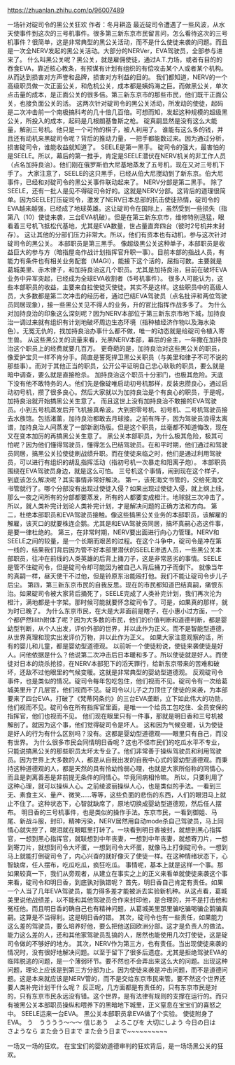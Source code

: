 https://zhuanlan.zhihu.com/p/96007489

一场针对碇司令的黑公关狂欢
作者：冬月耕造
最近碇司令遭遇了一些风波，从水天使事件到这次的三号机事件。很多第三新东京市民留言问，怎么看待这次的三号机事件？很简单，这是非常典型的黑公关活动，而不是什么使徒来袭的问题。而且是一次全NERV发起的黑公关活动。大部分的NERVer，EVA驾驶员，全部参与进来了。
什么叫黑公关呢？黑公关，就是雇佣使徒，通过A.T.力场，或者有目的的吞食EVA，靠近核心教条，有预谋有计划有组织的有偿攻击某个人或者某个机构。从而达到损害对方声誉和品牌，损害对方利益的目的。
我们都知道，NERV的一个高级职员做一次正面公关，和危机公关，成本都是姨妈海之巨。而做黑公关，单次点击量的成本，是正面公关的很多倍。第三新东京市的那些市民，他们既干正面公关，也接负面公关的活。
这两次针对碇司令的黑公关活动，所发动的使徒，起码是二次冲击前一个南极搞科考的几十倍几百倍。可想而知，发起这种规模的超级黑公关，所投入的成本，起码是几根朗基鲁斯之枪。
碇真嗣显然是没有这么大能量，解剖三号机。他只是一个可怜的棋子，被人利用了。
谁能有这么多的钱，并且还有动机来黑碇司令呢？背后的推动力量，一把手都能数过来。因为通过分析，损害碇司令，谁能收益就知道了。
SEELE是第一黑手。
碇司令的强大，最害怕的是SEELE。所以，幕后的第一推手，肯定是SEELE潜伏在NERV机关的非工作人员（点名加持良治）。他们刚在俄罗斯伯大尼基地蒸发了五号机，现在又对三号机下手了。
大家注意了，SEELE的这只黑手，已经从伯大尼搅动到了新东京。伯大尼事件，已经和对碇司令的黑公关事件联动起来了。
NERV分部是第二黑手。
除了SEELE，还有一批人是见不得碇司令好的。这就是NERV分部。这背后的道理很简单。因为SEELE打压碇司令，激发了NERV日本总部的抗击使徒热情，碇司令的EVA越来越强，已经成了地球英雄。这让碇司令在国际上，虽然受到一些损失（指第八（10）使徒来袭，三台EVA机破）。但是在第三新东京市，维修特别迅猛，眼看着三号机飞抵松代基地，尤其是EVA数量，世占量直奔四台（彼时2号机并未封存）。
这让其他的分部们压力非常大。所以，他们有资本也有动机，参与这次针对碇司令的黑公关。
本部职员是第三黑手。
像超级黑公关这种单子，本部职员是收益巨大的参与方（暗指屋岛作战计划指挥官升职一事）。目前本部的指战人员，有能力有条件也有相关业务配套（MAGI），能接下这个活的，屈指可数。主要就是葛城美里、赤木律子，和加持良治这几个职员。尤其是加持良治，目前在破坏EVA业务中异军突起，已经成为全球EVA收割者（5号机事件）。
很多人可能认为，这些本部职员的收益，主要来自拉使徒灭使徒。其实不是这样。这些职员中的高级人员，大多数都是第二次冲击的经历者，通过巴结EVA驾驶员（点名批评和两位驾驶员同居现象），接一些黑公关见不得人的业务，升的官比指挥作战多多了。
为什么对加持良治的印象这么深刻呢？因为NERV本部位于第三新东京市地下城，加持良治一调过来就有组织有计划地破坏周边生态环境（指种植经济作物以及海水染色）。无冤无仇的，找加持良治办事什么都不做，唯一的动态就是给碇司令植入寄生兽。
从这些黑公关的流量来看，光黑NERV本部，幕后的金主，一年撒在加持良治这个职员上的经费就要几百万。
更奇葩的是，加持良治对这些黑公关的职员，像爱护宝贝一样不肯分手。简直是誓死捍卫黑公关职员（与美里和律子不可不说的那些事）。而对于其他正当的职员，公开公平证明自己忠心耿耿的职员，要么就是暗中调查，要么就是直接枪杀。
加持良治这个职员十分邪门，也极其危险。天底下没有他不敢特务的人。他们先是像碇唯启动初号机那样，反装忠攒良心，通过启动初号机，攒了很多良心。然后大家就以为加持良治是个有良心的职员，于是呢，加持良治就开始搞黑公关生意了。
而且这世上没有加持良治不敢接的EVA驾驶员。小到五号机蒸发后开飞机接真希波。大到把零号机、初号机、二号机驾驶员接去水族馆。包括渚薰，加持良治都敢去月球接。之前有阵子，因为驾驶员浪得太离谱，加持良治人间蒸发了一部新剧场版。但是这个职员，丝毫都不知道悔改，现在又在变本加厉的再搞黑公关生意了。
黑公关本部职员，为什么极其危险，极其可怕呢？因为他们懂得驾驶员，懂得怎么巴结驾驶员。在和平时期，他们通过和驾驶员同居，搞黑公关拉使徒刷战绩升职。而在使徒来临之时，他们是通过利用驾驶员，可以进行有组织的胡乱指挥活动（指初号机一次暴走和阳离子炮）。
本部职员围绕在EVA驾驶员身边，就是这么可怕。
三号机这个事情，闹到现在这个样子，到底该怎么解决呢？其实事情非常好解决。
第一，该死海文书管的，交给死海文书管就行了。哪个分部没有出现过使徒入侵？如果出现过使徒入侵，就上纲上线，那么一夜之间所有的分部都要蒸发，所有的人都要变成橙汁。地球就三次冲击了。所以，就人类补完计划论人类补完计划，才是解决问题的正确方法和方向。
第二，杜绝本部职员和EVA驾驶员接触。像这些搞黑公关业务的本部职员，该解雇的解雇，该灭口的就要株连企鹅。尤其是和EVA驾驶员同居，搞坏真嗣心态这件事，是要一律杜绝的。
第三，在非常时期，NERV要出面进行向心力管理。NERV和SEELE之间的较量，是一个长期而艰苦的过程。在这个斗争中，碇司令是冲在第一线的，结果我们背后因为管不好本部里潜伏的SEELE渗透人员，一些黑公关本部职员，往冲在前线的人类英雄的后背上捅刀子，这是非常恶劣的事情。SEELE是管不住碇司令，但是碇司令却可能因为被自己人背后捅刀子而倒下。
就像当年的真嗣一样，昼天使干不过他，但是铃原东治能殴打他。我们不能让碇司令步儿子后尘。
第四，第三新东京市民的自我反思。现在的市民都知道巴结真嗣，痛恨东治。如果碇司令被大家背后捅死了，SEELE完成了人类补完计划，我们再次沦为橙汁，满地都是十字架。那时候可能就要怀念碇司令了。可是，如果真的那样，就为时已晚了。
为什么东京市民，在大是大非面前是瞎子，在小惠小过方面，一个个都俨然lilith附体了呢？因为大多数的市民，他们的价值判断和道德判断，都是婴幼型判断，从个人出发，评价外部的世界，并以此作为正义。而不是智能型道德，从世界真理和现实出发评价万物，并以此作为正义。
如果大家注意观察的话，所有的婴儿和儿童，都是婴幼型道德观。
以前听一个使徒粉说，使徒来袭使徒是好人。问他依据是什么？他说第二次冲击后日本暖和多了。所以使徒就是好人。而使徒对日本的烧杀抢掠，在NERV本部犯下的滔天罪行，给新东京带来的苦难和破坏，还敌不过他眼里的气候变暖。这就是非常典型的婴幼型道德观。
反观碇司令事件，也是类似的情况。碇司令每年包吃包住，他们视而不见。碇司令有一次给葛城美里升了几层官，他们视而不见。碇司令以儿子之力顶住了使徒的来袭，为本部要来了四台EVA，打破了《梵蒂冈条约》的三台EVA垄断，立下如此伟大的功勋，他们视而不见。碇司令在所有指挥官里面，是唯一一个给员工包吃住、全员安保的指挥官，他们也视而不见。
他们现在眼里只有一件事，那就是明日香和三号机被解剖了。就因为这个事，他们觉得碇司令是坏人。
这和因为气候变暖，认为使徒是好人的行为有什么区别吗？没有。这都是婴幼型道德观——眼里只有自己，而没有世界。
为什么很多市民会同情明日香呢？这也不怪市民们的吃瓜水平不专业，只能说搞黑公关的那些职员太坏太专业了。他们非常善于操纵驾驶员和利用驾驶员。因为世界上大多数的人，都是从自我出发的自我中心式的婴幼型道德观。而秉持这种道德观的人，都是天然的具有怜幼怜弱心理，也就是大家所俗称的同情心。而且是剥离善恶是非前提无条件的同情心。毕竟同病相怜嘛。
所以，只要利用了这种心理，就可以操纵人心。之前绫波丽操纵人心，也是类似的手法。一看到三无、素食主义、量产、微笑......等等，这些负面的悲伤的东西，人们的眼泪马上就止不住了。这种状态下，心智就缺席了，原地切换成婴幼型道德观，然后任人摆布。
明日香的三号机事件，也是类似的操作手法。东京市民，一看到御姐、马尾、新战斗服，封印，精神污染，NERV居然用自动mode杀自己驾驶员，马上同情心就失控了，眼泪就在眼眶里打转了。一块看到明日香被封，就想到黑心指挥官，一想到黑心指挥官，就联想到中年丧妻，一想到中年丧妻，就想寄刀片，一想到寄刀片，就想到司令大坏蛋，一想到司令大坏蛋，就像马上打倒碇司令。一想到马上就能打倒碇司令了，内心兴奋的就好像灭了使徒一样。在这种情绪状态下，心智缺席，任人摆布，吃瓜吃瓜，疯狂吃瓜。
事情呢，基本上就是这样一个事。那如果较真一下，我们从旁观者，从建立在事实之上的正义来看单就使徒来袭这个事来看，碇司令和明日香，到底孰对孰错呢？
首先，明日香自己肯定有责任。如果一个人当了几年EVA驾驶员，能力得多差才能被派去实验新机种。从这点看，葛城美里说他战绩差，以不能和其他驾驶员合作来封印他，是合理的，并不是打击他和冤枉他。而且明日香的确自己也有精神问题，从葛城美里那里骗吃骗喝骗企鹅骗真嗣。这算是不当得利。这是明日香的错。
其次，碇司令也有一些责任，如果能力这么差的驾驶员，要么培养好他，要么把他送回欧洲分部。这才是负责人的做法。能力这么差的人，还和其他家驾驶员乱搞的人，居然也能使用几次打使徒，这是碇司令做的不够好的地方。
其次，NERV作为第三方，也有责任。当出现使徒来袭的情况时，没有很好地解决问题。以至于留下了很多后遗症。尤其是拒绝驾驶EVA的临阵脱逃的问题，是一个薄弱环节。要不然也不会弄出来这么大的问题。出现这种问题，理论上应该是到第三方分部为止。因为使徒来袭是冲击问题，而不是道德问题。这是本来就应该是NERV管的，而不是交给东京市民来管。要不然这个世界还要人类补完计划干什么呢？
反正呢，几方面都是有责任的，只有东京市民是对的，只有东京市民永远没有错。这个世界，是有法律有规则的支撑在运行的。而只有被黑公关本部职员操纵和喂养下的黑暗地下城里，正义窒息在宝宝们的喜怒之中。
SEELE运来一台EVA。
黑公关本部职员拿EVA做了个实验。
使徒附身了EVA。
う　うううう～～～
信じあう　よろこびを
大切にしよう
今日の日は　さようなら
また会う日まで
また会う日まで~~~~~~~~~~

一场又一场的狂欢。
在宝宝们的婴幼道德审判的狂欢背后，是一场场黑公关的狂欢。
